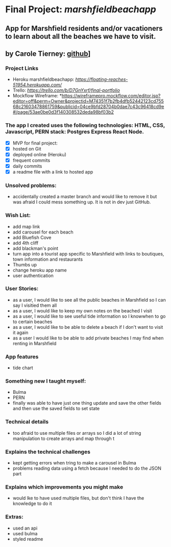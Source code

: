 # Final Project:  *marshfieldbeachapp*

## App for Marshfield residents and/or vacationers to learn about all the beaches we have to visit.

## by Carole Tierney: [github](https://github.com/caroleatierney)]

### Project Links
* Heroku marshfieldbeachapp: *https://floating-reaches-51954.herokuapp.com/*
* Trello: *https://trello.com/b/D7GnYxrf/final-portfolio*
* Mockflow Wireframe: *https://wireframepro.mockflow.com/editor.jsp?editor=off&perm=Owner&projectid=M74351f7b2fb4dfb52442123cd75568c21603478861759&publicid=04ce9bfd28704b0dae7c43c96418cd9e#/page/53ae0be0d3f140308532deda98bf03b2
      
### The app I created uses the following technologies: HTML, CSS, Javascript, PERN stack: Postgres Express React Node.
- [x] MVP for final project:
- [x] hosted on Git
- [x] deployed online (Heroku)
- [x] frequent commits
- [x] daily commits 
- [x] a readme file with a link to hosted app 

### Unsolved problems: 
* accidentally created a master branch and would like to remove it but was afraid I could mess something up.  It is not in dev just GitHub.

### Wish List:
* add map link    
* add carousel for each beach
* add Bluefish Cove
* add 4th cliff
* add blackman's point
* turn app into a tourist app specific to Marshfield with links to boutiques, town information and restaurants
* Thumbs up
* change heroku app name
* user authentication

### User Stories:
* as a user, I would like to see all the public beaches in Marshfield so I can say I visitied them all
* as a user, I would like to keep my own notes on the beached I visit
* as a user, I would like to see useful tide information so I knowwhen to go to certain beaches
* as a user, I would like to be able to delete a beach if I don't want to visit it again
* as a user I would like to be able to add private beaches I may find when renting in Marshfield


### App features
* tide chart

### Something new I taught myself:
* Bulma
* PERN
* finally was able to have just one thing update and save the other fields and then use the saved fields to set state

### Technical details
* too afraid to use multiple files or arrays so I did a lot of string manipulation to create arrays and map through t
### Explains the technical challenges
* kept getting errors when tring to make a carousel in Bulma
* problems reading data using a fetch because I needed to do the JSON part

### Explains which improvements you might make
* would lke to have used multiple files, but don't think I have the knowledge to do it

### Extras:
* used an api
* used bulma
* styled readme
